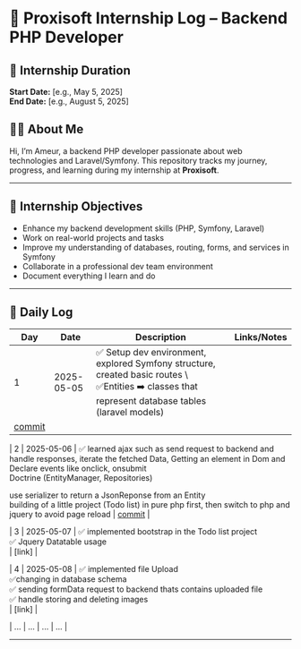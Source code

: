 # 🏢 Proxisoft Internship Log – Backend PHP Developer

## 📅 Internship Duration
**Start Date:** [e.g., May 5, 2025]  
**End Date:** [e.g., August 5, 2025]

## 👨‍💻 About Me
Hi, I’m Ameur, a backend PHP developer passionate about web technologies and Laravel/Symfony. This repository tracks my journey, progress, and learning during my internship at **Proxisoft**.

---

## 📌 Internship Objectives
- Enhance my backend development skills (PHP, Symfony, Laravel)
- Work on real-world projects and tasks
- Improve my understanding of databases, routing, forms, and services in Symfony
- Collaborate in a professional dev team environment
- Document everything I learn and do

---

## 📘 Daily Log

| Day | Date | Description | Links/Notes |
|-----|------|-------------|-------------|
| 1   | 2025-05-05 | ✅ Setup dev environment, explored Symfony structure, created basic routes \ ✅Entities ➡️ classes that represent database tables (laravel models)
 | [commit](link-to-commit) |

| 2   | 2025-05-06 | ✅ learned ajax such as send request to backend and handle responses, iterate the fetched Data, Getting an element in Dom and Declare events like onclick, onsubmit \
Doctrine (EntityManager, Repositories)

use serializer to return a JsonReponse from an Entity \
building of a little project (Todo list) in pure php first, then switch to php and jquery to avoid page reload  | [commit](link) |

| 3   | 2025-05-07 | ✅ implemented bootstrap in the Todo list project \
                     ✅ Jquery Datatable usage \
                          | [link] |

| 4   | 2025-05-08 | ✅ implemented file Upload \
                     ✅changing in database schema \
                     ✅ sending formData request to backend thats contains uploaded file \
                     ✅  handle storing and deleting images \
                          | [link] |

| ... | ... | ... | ... |

---

